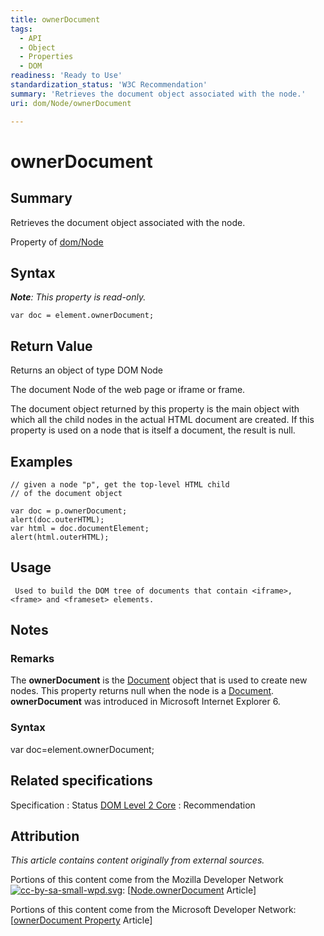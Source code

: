 ```yaml
---
title: ownerDocument
tags:
  - API
  - Object
  - Properties
  - DOM
readiness: 'Ready to Use'
standardization_status: 'W3C Recommendation'
summary: 'Retrieves the document object associated with the node.'
uri: dom/Node/ownerDocument

---
```

# ownerDocument

## Summary

Retrieves the document object associated with the node.

<span data-meta="applies_to" data-type="key">Property of <span data-type="value">[dom/Node](/dom/Node)</span></span>

## Syntax

***Note**: This property is read-only.*

``` {.js}
var doc = element.ownerDocument;
```

## Return Value

<span data-meta="return" data-type="key">Returns an object of type <span data-type="value">DOM Node</span></span>

The document Node of the web page or iframe or frame.

The document object returned by this property is the main object with which all the child nodes in the actual HTML document are created. If this property is used on a node that is itself a document, the result is null.

## Examples

    // given a node "p", get the top-level HTML child
    // of the document object

    var doc = p.ownerDocument;
    alert(doc.outerHTML);
    var html = doc.documentElement;
    alert(html.outerHTML);

## Usage

     Used to build the DOM tree of documents that contain <iframe>, <frame> and <frameset> elements.

## Notes

### Remarks

The **ownerDocument** is the [Document](/dom/Document) object that is used to create new nodes. This property returns null when the node is a [Document](/dom/Document). **ownerDocument** was introduced in Microsoft Internet Explorer 6.

### Syntax

var doc=element.ownerDocument;

## Related specifications

Specification
:   Status
[DOM Level 2 Core](http://www.w3.org/TR/2000/REC-DOM-Level-2-Core-20001113/core.html#node-ownerDoc)
:   Recommendation

## Attribution

*This article contains content originally from external sources.*

Portions of this content come from the Mozilla Developer Network [![cc-by-sa-small-wpd.svg](/assets/thumb/8/8c/cc-by-sa-small-wpd.svg/120px-cc-by-sa-small-wpd.svg.png)](http://creativecommons.org/licenses/by-sa/3.0/us/): [[Node.ownerDocument](https://developer.mozilla.org/en-US/docs/Web/API/Node.ownerDocument) Article]

Portions of this content come from the Microsoft Developer Network: [[ownerDocument Property](http://msdn.microsoft.com/en-us/library/ie/ms534315(v=vs.85).aspx) Article]

